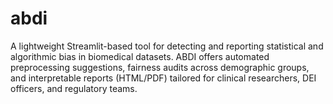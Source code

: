 # abdi
A lightweight Streamlit-based tool for detecting and reporting statistical and algorithmic bias in biomedical datasets. ABDI offers automated preprocessing suggestions, fairness audits across demographic groups, and interpretable reports (HTML/PDF) tailored for clinical researchers, DEI officers, and regulatory teams.
